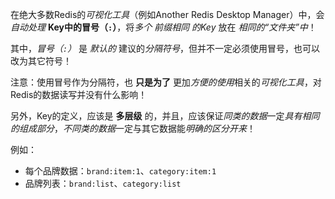 
在绝大多数Redis的*可视化工具*（例如Another Redis Desktop Manager）中，会*自动处理* **Key中的冒号（`:`）**，将*多个* *前缀相同 的Key* 放在 *相同的“文件夹”中*！  
  
其中，*冒号（`:`）* 是 *默认的* 建议的*分隔符号*，但并不一定必须使用冒号，也可以改为其它符号！  
  
注意：使用冒号作为分隔符，也 **只是为了** 更加*方便的使用*相关的*可视化工具*，对Redis的数据读写并没有什么影响！  
  
另外，Key的定义，应该是 **多层级** 的，并且，应该保证*同类的数据*一定*具有相同的组成部分*，*不同类的数据*一定与其它数据能*明确的区分开来*！  
  
例如：  
- 每个品牌数据：`brand:item:1`、`category:item:1`  
- 品牌列表：`brand:list`、`category:list`